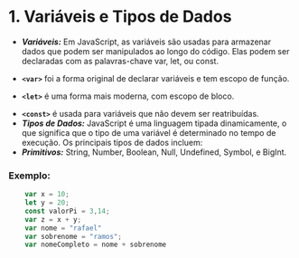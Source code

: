 # 1. Variáveis e Tipos de Dados

- **_Variáveis:_** Em JavaScript, as variáveis são usadas para armazenar dados que podem ser manipulados ao longo do código. Elas podem ser declaradas com as palavras-chave var, let, ou const.

* **`<var>`** foi a forma original de declarar variáveis e tem escopo de função.

* **`<let>`** é uma forma mais moderna, com escopo de bloco.

- **`<const>`** é usada para variáveis que não devem ser reatribuídas.
- **_Tipos de Dados:_** JavaScript é uma linguagem tipada dinamicamente, o que significa que o tipo de uma variável é determinado no tempo de execução. Os principais tipos de dados incluem:
- **_Primitivos:_** String, Number, Boolean, Null, Undefined, Symbol, e BigInt.

### Exemplo:

```javascript
    var x = 10;
    let y = 20;
    const valorPi = 3,14;
    var z = x + y;
    var nome = "rafael"
    var sobrenome = "ramos";
    var nomeCompleto = nome + sobrenome
```
